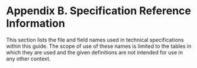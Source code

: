 # Appendix B. Specification Reference Information

This section lists the file and field names used in technical specifications within this guide. The scope of use of these names is limited to the tables in which they are used and the given definitions are not intended for use in any other context.
